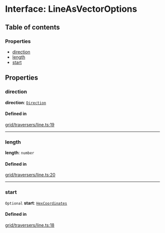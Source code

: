 # Interface: LineAsVectorOptions

## Table of contents

### Properties

- [direction](LineAsVectorOptions.md#direction)
- [length](LineAsVectorOptions.md#length)
- [start](LineAsVectorOptions.md#start)

## Properties

### <a id="direction" name="direction"></a> direction

 **direction**: [`Direction`](../enums/Direction.md)

#### Defined in

[grid/traversers/line.ts:19](https://github.com/flauwekeul/honeycomb/blob/a51ed9c/src/grid/traversers/line.ts#L19)

___

### <a id="length" name="length"></a> length

 **length**: `number`

#### Defined in

[grid/traversers/line.ts:20](https://github.com/flauwekeul/honeycomb/blob/a51ed9c/src/grid/traversers/line.ts#L20)

___

### <a id="start" name="start"></a> start

 `Optional` **start**: [`HexCoordinates`](../index.md#HexCoordinates)

#### Defined in

[grid/traversers/line.ts:18](https://github.com/flauwekeul/honeycomb/blob/a51ed9c/src/grid/traversers/line.ts#L18)

